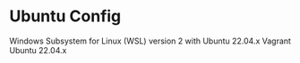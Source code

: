 # Ubuntu Config 
Windows Subsystem for Linux (WSL) version 2 with Ubuntu 22.04.x 
Vagrant Ubuntu 22.04.x 
